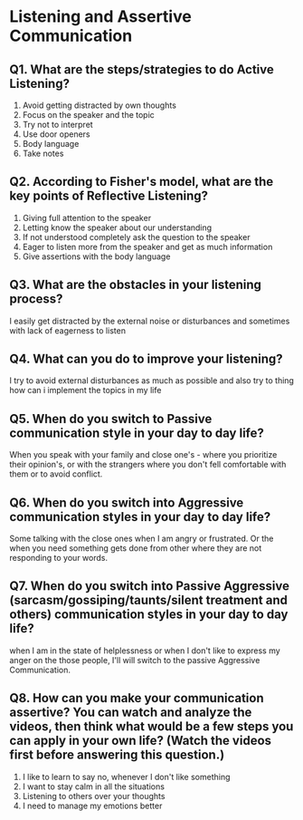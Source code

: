 # Listening and Assertive Communication

## Q1. What are the steps/strategies to do Active Listening?
1. Avoid getting distracted by own thoughts  
2. Focus on the speaker and the topic  
3. Try not to interpret  
4. Use door openers  
5. Body language  
6. Take notes  

## Q2. According to Fisher's model, what are the key points of Reflective Listening?  
1. Giving full attention to the speaker  
2. Letting know the speaker about our understanding  
3. If not understood completely ask the question to the speaker  
4. Eager to listen more from the speaker and get as much information  
5. Give assertions with the body language  

## Q3. What are the obstacles in your listening process?  
I easily get distracted by the external noise or disturbances and sometimes with lack of eagerness to listen  

## Q4. What can you do to improve your listening?  
I try to avoid external disturbances as much as possible and also try to thing how can i implement the topics in my life  

## Q5. When do you switch to Passive communication style in your day to day life?  
When you speak with your family and close one's - where you prioritize their opinion's, or with the strangers where you don't fell comfortable with them or to avoid conflict.  

## Q6. When do you switch into Aggressive communication styles in your day to day life?  
Some talking with the close ones when I am angry or frustrated. Or the when you need something gets done from other where they are not responding to your words.  

## Q7. When do you switch into Passive Aggressive (sarcasm/gossiping/taunts/silent treatment and others) communication styles in your day to day life?  
when I am in the state of helplessness or when I don't like to express my anger on the those people, I'll will switch to the passive Aggressive Communication.  

## Q8. How can you make your communication assertive? You can watch and analyze the videos, then think what would be a few steps you can apply in your own life? (Watch the videos first before answering this question.)  
1. I like to learn to say no, whenever I don't like something  
2. I want to stay calm in all the situations  
3. Listening to others over your thoughts  
4. I need to manage my emotions better  
